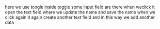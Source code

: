 here we use toogle inside toggle some input field are there when weclick it open the text field where we update the name and save the name when we click again it again create another text field and in this way we add another data 

<!---
Danish401/Danish401 is a ✨ special ✨ repository because its `README.md` (this file) appears on your GitHub profile.
You can click the Preview link to take a look at your changes.
--->
